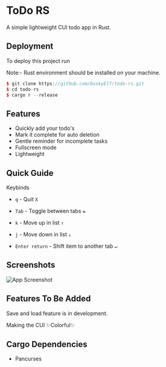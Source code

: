
# ToDo RS

A simple lightweight CUI todo app in Rust.


## Deployment

To deploy this project run

Note:- Rust environment should be installed on your machine.
 
```cpp
$ git clone https://github.com/DuskyElf/todo-rs.git
$ cd todo-rs
$ cargo r --release
```


## Features

- Quickly add your todo's
- Mark it complete for auto deletion
- Gentle reminder for incomplete tasks
- Fullscreen mode
- Lightweight


## Quick Guide

Keybinds

- `q` - Quit  `X`

- `Tab` - Toggle between tabs  `⇆ `

- `k` - Move up in list `↑` 

- `j` - Move down in list `↓ `

- `Enter return` - Shift item to another tab `↵ `

## Screenshots

![App Screenshot](https://user-images.githubusercontent.com/91879372/202838995-443fdb19-190b-424d-960c-4787ddce4bfa.png)


## Features To Be Added
Save and load feature is in development.

Making the CUI  ✨Colorful✨


## Cargo Dependencies

- Pancurses

